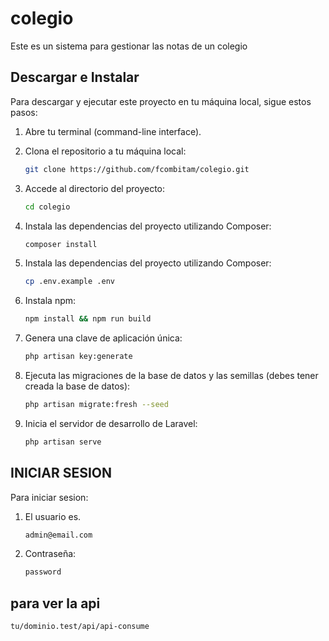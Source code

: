 # colegio
Este es un sistema para gestionar las notas de un colegio

## Descargar e Instalar

Para descargar y ejecutar este proyecto en tu máquina local, sigue estos pasos:

1. Abre tu terminal (command-line interface).

2. Clona el repositorio a tu máquina local:

   ```bash
   git clone https://github.com/fcombitam/colegio.git

3. Accede al directorio del proyecto:

   ```bash
   cd colegio
   
4. Instala las dependencias del proyecto utilizando Composer:

   ```bash
   composer install

5. Instala las dependencias del proyecto utilizando Composer:

   ```bash
   cp .env.example .env

6. Instala npm:

   ```bash
   npm install && npm run build

7. Genera una clave de aplicación única:

   ```bash
   php artisan key:generate

8. Ejecuta las migraciones de la base de datos y las semillas (debes tener creada la base de datos):

   ```bash
   php artisan migrate:fresh --seed

9. Inicia el servidor de desarrollo de Laravel:

   ```bash
   php artisan serve

## INICIAR SESION

Para iniciar sesion:

1. El usuario es.

   ```bash
   admin@email.com
   
2. Contraseña:

   ```bash
   password

## para ver la api

   ```bash
   tu/dominio.test/api/api-consume
